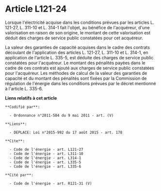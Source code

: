 # Article L121-24

Lorsque l'électricité acquise dans les conditions prévues par les articles L. 121-27, L. 311-10 et L. 314-1 fait l'objet, au
bénéfice de l'acquéreur, d'une valorisation en raison de son origine, le montant de cette valorisation est déduit des charges
de service public constatées pour cet acquéreur. 

La valeur des garanties de capacité acquises dans le cadre des contrats découlant de l'application des articles L. 121-27, L.
311-10 et L. 314-1, en application de l'article L. 335-5, est déduite des charges de service public constatées pour
l'acquéreur. Le montant des pénalités payées dans le cadre de ces contrats est ajouté aux charges de service public
constatées pour l'acquéreur. Les méthodes de calcul de la valeur des garanties de capacité et du montant des pénalités sont
fixées par la Commission de régulation de l'énergie dans les conditions prévues par le décret mentionné à l'article L. 335-6.

**Liens relatifs à cet article**

	**Codifié par**:

	  - Ordonnance n°2011-504 du 9 mai 2011 - art. (V)

	**Liens**:

	  - DEPLACE: Loi n°2015-992 du 17 août 2015 - art. 178

	**Cite**:

	  - Code de l'énergie - art. L121-27
	  - Code de l'énergie - art. L311-10
	  - Code de l'énergie - art. L314-1
	  - Code de l'énergie - art. L335-5
	  - Code de l'énergie - art. L335-6

	**Cité par**:

	  - Code de l'énergie - art. R121-31 (V)
